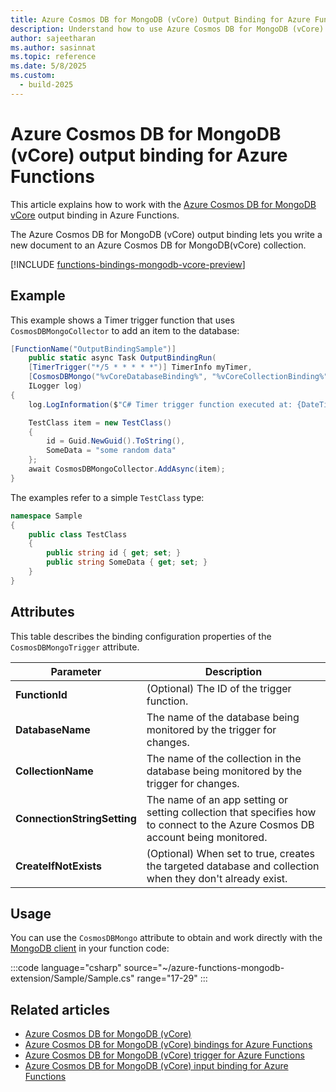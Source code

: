 ```yaml
---
title: Azure Cosmos DB for MongoDB (vCore) Output Binding for Azure Functions
description: Understand how to use Azure Cosmos DB for MongoDB (vCore) output to write new items to the database.
author: sajeetharan
ms.author: sasinnat
ms.topic: reference
ms.date: 5/8/2025
ms.custom: 
  - build-2025
---
```


# Azure Cosmos DB for MongoDB (vCore) output binding for Azure Functions

This article explains how to work with the [Azure Cosmos DB for MongoDB vCore](/azure/cosmos-db/mongodb/vcore/introduction) output binding in Azure Functions. 

The Azure Cosmos DB for MongoDB (vCore) output binding lets you write a new document to an Azure Cosmos DB for MongoDB(vCore) collection.

[!INCLUDE [functions-bindings-mongodb-vcore-preview](../../includes/functions-bindings-mongodb-vcore-preview.md)]

## Example

This example shows a Timer trigger function that uses `CosmosDBMongoCollector` to add an item to the database:

```csharp
[FunctionName("OutputBindingSample")]
    public static async Task OutputBindingRun(
    [TimerTrigger("*/5 * * * * *")] TimerInfo myTimer,
    [CosmosDBMongo("%vCoreDatabaseBinding%", "%vCoreCollectionBinding%", ConnectionStringSetting = "vCoreConnectionStringBinding")] IAsyncCollector<TestClass> CosmosDBMongoCollector,
    ILogger log)
{
    log.LogInformation($"C# Timer trigger function executed at: {DateTime.Now}");

    TestClass item = new TestClass()
    {
        id = Guid.NewGuid().ToString(),
        SomeData = "some random data"
    };
    await CosmosDBMongoCollector.AddAsync(item);
} 
```

The examples refer to a simple `TestClass` type:

```cs
namespace Sample
{
    public class TestClass
    {
        public string id { get; set; }
        public string SomeData { get; set; }
    }
}
```

## Attributes

This table describes the binding configuration properties of the `CosmosDBMongoTrigger` attribute.

|Parameter | Description|
|---------|----------------------|
|**FunctionId** | (Optional) The ID of the trigger function. |
|**DatabaseName** | The name of the database being monitored by the trigger for changes. |
|**CollectionName** | The name of the collection in the database being monitored by the trigger for changes.|
|**ConnectionStringSetting** | The name of an app setting or setting collection that specifies how to connect to the Azure Cosmos DB account being monitored. |
|**CreateIfNotExists** | (Optional) When set to true, creates the targeted database and collection when they don't already exist. |

## Usage

You can use the `CosmosDBMongo` attribute to obtain and work directly with the [MongoDB client](https://mongodb.github.io/mongo-csharp-driver/2.8/apidocs/html/T_MongoDB_Driver_IMongoClient.htm) in your function code:

:::code language="csharp" source="~/azure-functions-mongodb-extension/Sample/Sample.cs" range="17-29" ::: 

## Related articles
 
- [Azure Cosmos DB for MongoDB (vCore)](/azure/cosmos-db/mongodb/vcore/introduction)
- [Azure Cosmos DB for MongoDB (vCore) bindings for Azure Functions](functions-bindings-mongodb-vcore.md)
- [Azure Cosmos DB for MongoDB (vCore) trigger for Azure Functions](functions-bindings-mongodb-vcore-trigger.md)
- [Azure Cosmos DB for MongoDB (vCore) input binding for Azure Functions](functions-bindings-mongodb-vcore-input.md)
